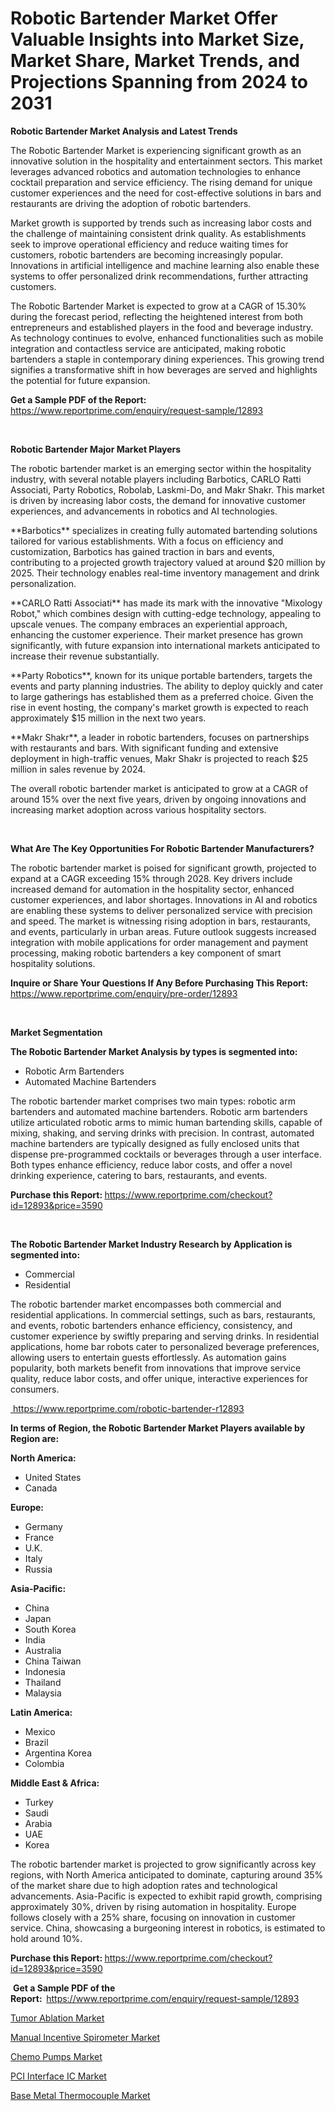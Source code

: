 <p><h1>Robotic Bartender Market Offer Valuable Insights into Market Size, Market Share, Market Trends, and Projections Spanning from 2024 to 2031</h1></p><p><strong>Robotic Bartender Market Analysis and Latest Trends</strong></p>
<p><p>The Robotic Bartender Market is experiencing significant growth as an innovative solution in the hospitality and entertainment sectors. This market leverages advanced robotics and automation technologies to enhance cocktail preparation and service efficiency. The rising demand for unique customer experiences and the need for cost-effective solutions in bars and restaurants are driving the adoption of robotic bartenders.</p><p>Market growth is supported by trends such as increasing labor costs and the challenge of maintaining consistent drink quality. As establishments seek to improve operational efficiency and reduce waiting times for customers, robotic bartenders are becoming increasingly popular. Innovations in artificial intelligence and machine learning also enable these systems to offer personalized drink recommendations, further attracting customers.</p><p>The Robotic Bartender Market is expected to grow at a CAGR of 15.30% during the forecast period, reflecting the heightened interest from both entrepreneurs and established players in the food and beverage industry. As technology continues to evolve, enhanced functionalities such as mobile integration and contactless service are anticipated, making robotic bartenders a staple in contemporary dining experiences. This growing trend signifies a transformative shift in how beverages are served and highlights the potential for future expansion.</p></p>
<p><strong>Get a Sample PDF of the Report:&nbsp;</strong> <a href="https://www.reportprime.com/enquiry/request-sample/12893">https://www.reportprime.com/enquiry/request-sample/12893</a></p>
<p>&nbsp;</p>
<p><strong>Robotic Bartender Major Market Players</strong></p>
<p><p>The robotic bartender market is an emerging sector within the hospitality industry, with several notable players including Barbotics, CARLO Ratti Associati, Party Robotics, Robolab, Laskmi-Do, and Makr Shakr. This market is driven by increasing labor costs, the demand for innovative customer experiences, and advancements in robotics and AI technologies.</p><p>**Barbotics** specializes in creating fully automated bartending solutions tailored for various establishments. With a focus on efficiency and customization, Barbotics has gained traction in bars and events, contributing to a projected growth trajectory valued at around $20 million by 2025. Their technology enables real-time inventory management and drink personalization.</p><p>**CARLO Ratti Associati** has made its mark with the innovative "Mixology Robot," which combines design with cutting-edge technology, appealing to upscale venues. The company embraces an experiential approach, enhancing the customer experience. Their market presence has grown significantly, with future expansion into international markets anticipated to increase their revenue substantially.</p><p>**Party Robotics**, known for its unique portable bartenders, targets the events and party planning industries. The ability to deploy quickly and cater to large gatherings has established them as a preferred choice. Given the rise in event hosting, the company's market growth is expected to reach approximately $15 million in the next two years.</p><p>**Makr Shakr**, a leader in robotic bartenders, focuses on partnerships with restaurants and bars. With significant funding and extensive deployment in high-traffic venues, Makr Shakr is projected to reach $25 million in sales revenue by 2024.</p><p>The overall robotic bartender market is anticipated to grow at a CAGR of around 15% over the next five years, driven by ongoing innovations and increasing market adoption across various hospitality sectors.</p></p>
<p>&nbsp;</p>
<p><strong>What Are The Key Opportunities For Robotic Bartender Manufacturers?</strong></p>
<p><p>The robotic bartender market is poised for significant growth, projected to expand at a CAGR exceeding 15% through 2028. Key drivers include increased demand for automation in the hospitality sector, enhanced customer experiences, and labor shortages. Innovations in AI and robotics are enabling these systems to deliver personalized service with precision and speed. The market is witnessing rising adoption in bars, restaurants, and events, particularly in urban areas. Future outlook suggests increased integration with mobile applications for order management and payment processing, making robotic bartenders a key component of smart hospitality solutions.</p></p>
<p><strong>Inquire or Share Your Questions If Any Before Purchasing This Report:</strong> <a href="https://www.reportprime.com/enquiry/pre-order/12893">https://www.reportprime.com/enquiry/pre-order/12893</a></p>
<p>&nbsp;</p>
<p><strong>Market Segmentation</strong></p>
<p><strong>The Robotic Bartender Market Analysis by types is segmented into:</strong></p>
<p><ul><li>Robotic Arm Bartenders</li><li>Automated Machine Bartenders</li></ul></p>
<p><p>The robotic bartender market comprises two main types: robotic arm bartenders and automated machine bartenders. Robotic arm bartenders utilize articulated robotic arms to mimic human bartending skills, capable of mixing, shaking, and serving drinks with precision. In contrast, automated machine bartenders are typically designed as fully enclosed units that dispense pre-programmed cocktails or beverages through a user interface. Both types enhance efficiency, reduce labor costs, and offer a novel drinking experience, catering to bars, restaurants, and events.</p></p>
<p><strong>Purchase this Report:&nbsp;</strong><a href="https://www.reportprime.com/checkout?id=12893&price=3590">https://www.reportprime.com/checkout?id=12893&price=3590</a></p>
<p>&nbsp;</p>
<p><strong>The Robotic Bartender Market Industry Research by Application is segmented into:</strong></p>
<p><ul><li>Commercial</li><li>Residential</li></ul></p>
<p><p>The robotic bartender market encompasses both commercial and residential applications. In commercial settings, such as bars, restaurants, and events, robotic bartenders enhance efficiency, consistency, and customer experience by swiftly preparing and serving drinks. In residential applications, home bar robots cater to personalized beverage preferences, allowing users to entertain guests effortlessly. As automation gains popularity, both markets benefit from innovations that improve service quality, reduce labor costs, and offer unique, interactive experiences for consumers.</p></p>
<p><a href="https://www.reportprime.com/robotic-bartender-r12893">&nbsp;https://www.reportprime.com/robotic-bartender-r12893</a></p>
<p><strong>In terms of Region, the Robotic Bartender Market Players available by Region are:</strong></p>
<p>
    <p> <strong> North America: </strong>
        <ul>
            <li>United States</li>
            <li>Canada</li>
        </ul>
        </p> 
    <p> <strong> Europe: </strong>
        <ul>
            <li>Germany</li>
            <li>France</li>
            <li>U.K.</li>
            <li>Italy</li>
            <li>Russia</li>
        </ul>
        </p> 
    <p> <strong> Asia-Pacific: </strong>
        <ul>
            <li>China</li>
            <li>Japan</li>
            <li>South Korea</li>
            <li>India</li>
            <li>Australia</li>
            <li>China Taiwan</li>
            <li>Indonesia</li>
            <li>Thailand</li>
            <li>Malaysia</li>
        </ul>
        </p> 
    <p> <strong> Latin America: </strong>
        <ul>
            <li>Mexico</li>
            <li>Brazil</li>
            <li>Argentina Korea</li>
            <li>Colombia</li>
        </ul>
        </p> 
    <p> <strong> Middle East & Africa: </strong>
        <ul>
            <li>Turkey</li>
            <li>Saudi</li>
            <li>Arabia</li>
            <li>UAE</li>
            <li>Korea</li>
        </ul>
    </p>
    </p>
<p><p>The robotic bartender market is projected to grow significantly across key regions, with North America anticipated to dominate, capturing around 35% of the market share due to high adoption rates and technological advancements. Asia-Pacific is expected to exhibit rapid growth, comprising approximately 30%, driven by rising automation in hospitality. Europe follows closely with a 25% share, focusing on innovation in customer service. China, showcasing a burgeoning interest in robotics, is estimated to hold around 10%.</p></p>
<p><strong>Purchase this Report: </strong><a href="https://www.reportprime.com/checkout?id=12893&price=3590">https://www.reportprime.com/checkout?id=12893&price=3590</a></p>
<p>&nbsp;<strong>Get a Sample PDF of the Report:&nbsp;&nbsp;</strong><a href="https://www.reportprime.com/enquiry/request-sample/12893">https://www.reportprime.com/enquiry/request-sample/12893</a></p>
<p><strong></strong></p>
<p><p><a href="https://www.linkedin.com/pulse/emerging-opportunities-challenges-global-tumor-ablation-zvamc?trackingId=hIFbOs%2F4Sxaa2ir5eliakg%3D%3D">Tumor Ablation Market</a></p><p><a href="https://issuu.com/reportprime-2/docs/manual-incentive-spirometer-market-_004ced7e495839">Manual Incentive Spirometer Market</a></p><p><a href="https://issuu.com/reportprime-2/docs/chemo-pumps-market-size-2030.pptx_5b85925be0ffb8">Chemo Pumps Market</a></p><p><a href="https://medium.com/@sigridrobel_68710/pci-interface-ic-market-strategic-insights-product-evolution-and-market-segmentation-in-the-pci-e0da885fc7e9">PCI Interface IC Market</a></p><p><a href="https://medium.com/@sigridrobel_68710/what-are-the-current-and-future-prospects-for-the-base-metal-thermocouple-market-b644656e020b">Base Metal Thermocouple Market</a></p></p>